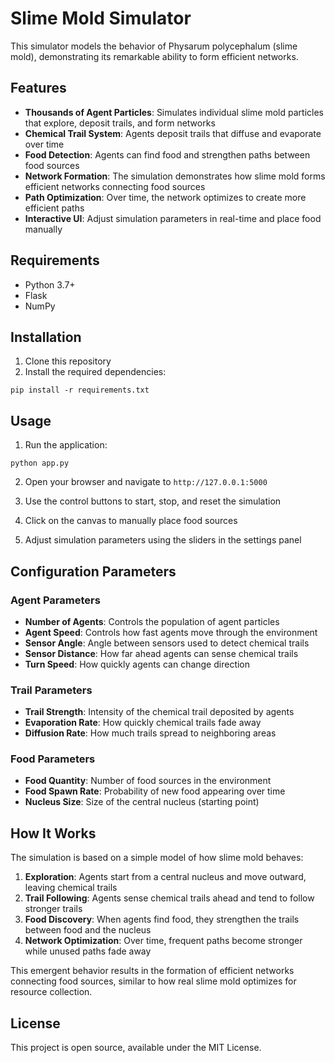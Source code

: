 # Slime Mold Simulator

This simulator models the behavior of Physarum polycephalum (slime mold), demonstrating its remarkable ability to form efficient networks.

## Features

- **Thousands of Agent Particles**: Simulates individual slime mold particles that explore, deposit trails, and form networks
- **Chemical Trail System**: Agents deposit trails that diffuse and evaporate over time
- **Food Detection**: Agents can find food and strengthen paths between food sources
- **Network Formation**: The simulation demonstrates how slime mold forms efficient networks connecting food sources
- **Path Optimization**: Over time, the network optimizes to create more efficient paths
- **Interactive UI**: Adjust simulation parameters in real-time and place food manually

## Requirements

- Python 3.7+
- Flask
- NumPy

## Installation

1. Clone this repository
2. Install the required dependencies:

```
pip install -r requirements.txt
```

## Usage

1. Run the application:

```
python app.py
```

2. Open your browser and navigate to `http://127.0.0.1:5000`

3. Use the control buttons to start, stop, and reset the simulation

4. Click on the canvas to manually place food sources

5. Adjust simulation parameters using the sliders in the settings panel

## Configuration Parameters

### Agent Parameters
- **Number of Agents**: Controls the population of agent particles
- **Agent Speed**: Controls how fast agents move through the environment
- **Sensor Angle**: Angle between sensors used to detect chemical trails
- **Sensor Distance**: How far ahead agents can sense chemical trails
- **Turn Speed**: How quickly agents can change direction

### Trail Parameters
- **Trail Strength**: Intensity of the chemical trail deposited by agents
- **Evaporation Rate**: How quickly chemical trails fade away
- **Diffusion Rate**: How much trails spread to neighboring areas

### Food Parameters
- **Food Quantity**: Number of food sources in the environment
- **Food Spawn Rate**: Probability of new food appearing over time
- **Nucleus Size**: Size of the central nucleus (starting point)

## How It Works

The simulation is based on a simple model of how slime mold behaves:

1. **Exploration**: Agents start from a central nucleus and move outward, leaving chemical trails
2. **Trail Following**: Agents sense chemical trails ahead and tend to follow stronger trails
3. **Food Discovery**: When agents find food, they strengthen the trails between food and the nucleus
4. **Network Optimization**: Over time, frequent paths become stronger while unused paths fade away

This emergent behavior results in the formation of efficient networks connecting food sources, similar to how real slime mold optimizes for resource collection.

## License

This project is open source, available under the MIT License. 